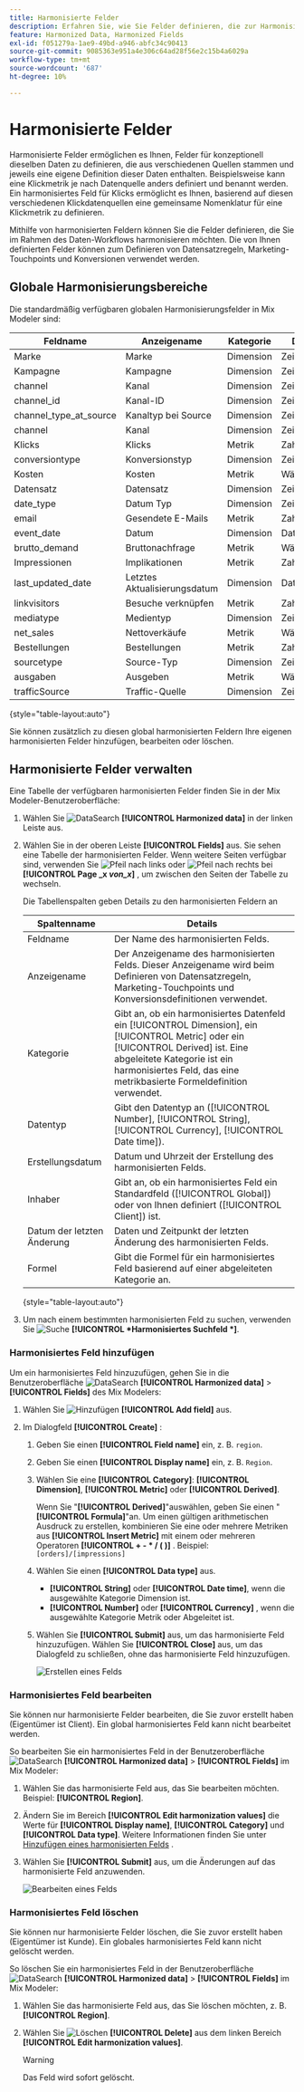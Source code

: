 ```yaml
---
title: Harmonisierte Felder
description: Erfahren Sie, wie Sie Felder definieren, die zur Harmonisierung Ihrer Daten in Mix Modeler verwendet werden sollen.
feature: Harmonized Data, Harmonized Fields
exl-id: f051279a-1ae9-49bd-a946-abfc34c90413
source-git-commit: 9085363e951a4e306c64ad28f56e2c15b4a6029a
workflow-type: tm+mt
source-wordcount: '687'
ht-degree: 10%

---
```


# Harmonisierte Felder

Harmonisierte Felder ermöglichen es Ihnen, Felder für konzeptionell dieselben Daten zu definieren, die aus verschiedenen Quellen stammen und jeweils eine eigene Definition dieser Daten enthalten. Beispielsweise kann eine Klickmetrik je nach Datenquelle anders definiert und benannt werden. Ein harmonisiertes Feld für Klicks ermöglicht es Ihnen, basierend auf diesen verschiedenen Klickdatenquellen eine gemeinsame Nomenklatur für eine Klickmetrik zu definieren.

Mithilfe von harmonisierten Feldern können Sie die Felder definieren, die Sie im Rahmen des Daten-Workflows harmonisieren möchten. Die von Ihnen definierten Felder können zum Definieren von Datensatzregeln, Marketing-Touchpoints und Konversionen verwendet werden.

## Globale Harmonisierungsbereiche

Die standardmäßig verfügbaren globalen Harmonisierungsfelder in Mix Modeler sind:


| Feldname | Anzeigename | Kategorie | Datentyp | Kommentar |
| ---------------------- | ---------------------- | --------- | --------- | --------- |
| Marke | Marke | Dimension | Zeichenfolge |           |
| Kampagne | Kampagne | Dimension | Zeichenfolge |           |
| channel | Kanal | Dimension | Zeichenfolge |           |
| channel_id | Kanal-ID | Dimension | Zeichenfolge |           |
| channel_type_at_source | Kanaltyp bei Source | Dimension | Zeichenfolge |           |
| channel | Kanal | Dimension | Zeichenfolge |           |
| Klicks | Klicks | Metrik | Zahl |           |
| conversiontype | Konversionstyp | Dimension | Zeichenfolge |           |
| Kosten | Kosten | Metrik | Währung |           |
| Datensatz | Datensatz | Dimension | Zeichenfolge |           |
| date_type | Datum Typ | Dimension | Zeichenfolge | Tag, Woche |
| email | Gesendete E-Mails | Metrik | Zahl |           |
| event_date | Datum | Dimension | Datum/Uhrzeit |           |
| brutto_demand | Bruttonachfrage | Metrik | Währung |           |
| Impressionen | Implikationen | Metrik | Zahl |           |
| last_updated_date | Letztes Aktualisierungsdatum | Dimension | Datum/Uhrzeit |           |
| linkvisitors | Besuche verknüpfen | Metrik | Zahl |           |
| mediatype | Medientyp | Dimension | Zeichenfolge |           |
| net_sales | Nettoverkäufe | Metrik | Währung |           |
| Bestellungen | Bestellungen | Metrik | Zahl |           |
| sourcetype | Source-Typ | Dimension | Zeichenfolge |           |
| ausgaben | Ausgeben | Metrik | Währung |           |
| trafficSource | Traffic-Quelle | Dimension | Zeichenfolge |           |

{style="table-layout:auto"}

Sie können zusätzlich zu diesen global harmonisierten Feldern Ihre eigenen harmonisierten Felder hinzufügen, bearbeiten oder löschen.

## Harmonisierte Felder verwalten

Eine Tabelle der verfügbaren harmonisierten Felder finden Sie in der Mix Modeler-Benutzeroberfläche:

1. Wählen Sie ![DataSearch](/help/assets//icons/DataCheck.svg) **[!UICONTROL Harmonized data]** in der linken Leiste aus.

1. Wählen Sie in der oberen Leiste **[!UICONTROL Fields]** aus. Sie sehen eine Tabelle der harmonisierten Felder. Wenn weitere Seiten verfügbar sind, verwenden Sie ![Pfeil nach links](/help/assets//icons/ChevronLeft.svg) oder ![Pfeil nach rechts](/help/assets//icons/ChevronRight.svg) bei **[!UICONTROL Page _x _von_x_]** , um zwischen den Seiten der Tabelle zu wechseln.

   Die Tabellenspalten geben Details zu den harmonisierten Feldern an

   | Spaltenname | Details |
   | ---------------------- | ----------|
   | Feldname | Der Name des harmonisierten Felds. |
   | Anzeigename | Der Anzeigename des harmonisierten Felds. Dieser Anzeigename wird beim Definieren von Datensatzregeln, Marketing-Touchpoints und Konversionsdefinitionen verwendet. |
   | Kategorie | Gibt an, ob ein harmonisiertes Datenfeld ein [!UICONTROL Dimension], ein [!UICONTROL Metric] oder ein [!UICONTROL Derived] ist. Eine abgeleitete Kategorie ist ein harmonisiertes Feld, das eine metrikbasierte Formeldefinition verwendet. |
   | Datentyp | Gibt den Datentyp an ([!UICONTROL Number], [!UICONTROL String], [!UICONTROL Currency], [!UICONTROL Date time]). |
   | Erstellungsdatum | Datum und Uhrzeit der Erstellung des harmonisierten Felds. |
   | Inhaber | Gibt an, ob ein harmonisiertes Feld ein Standardfeld ([!UICONTROL Global]) oder von Ihnen definiert ([!UICONTROL Client]) ist. |
   | Datum der letzten Änderung | Daten und Zeitpunkt der letzten Änderung des harmonisierten Felds. |
   | Formel | Gibt die Formel für ein harmonisiertes Feld basierend auf einer abgeleiteten Kategorie an. |

   {style="table-layout:auto"}

1. Um nach einem bestimmten harmonisierten Feld zu suchen, verwenden Sie ![Suche](/help/assets//icons/Search.svg) **[!UICONTROL *Harmonisiertes Suchfeld *]**.


### Harmonisiertes Feld hinzufügen

Um ein harmonisiertes Feld hinzuzufügen, gehen Sie in die Benutzeroberfläche ![DataSearch](/help/assets//icons/DataCheck.svg) **[!UICONTROL Harmonized data]** > **[!UICONTROL Fields]** des Mix Modelers:

1. Wählen Sie ![Hinzufügen](/help/assets//icons/AddCircle.svg) **[!UICONTROL Add field]** aus.

1. Im Dialogfeld **[!UICONTROL Create]** :

   1. Geben Sie einen **[!UICONTROL Field name]** ein, z. B. `region`.
   1. Geben Sie einen **[!UICONTROL Display name]** ein, z. B. `Region`.
   1. Wählen Sie eine **[!UICONTROL Category]**: **[!UICONTROL Dimension]**, **[!UICONTROL Metric]** oder **[!UICONTROL Derived]**.

      Wenn Sie &quot;**[!UICONTROL Derived]**&quot;auswählen, geben Sie einen &quot;**[!UICONTROL Formula]**&quot;an. Um einen gültigen arithmetischen Ausdruck zu erstellen, kombinieren Sie eine oder mehrere Metriken aus **[!UICONTROL Insert Metric]** mit einem oder mehreren Operatoren **[!UICONTROL + - * / ( )]** . Beispiel: `[orders]/[impressions]`

   1. Wählen Sie einen **[!UICONTROL Data type]** aus.

      - **[!UICONTROL String]** oder **[!UICONTROL Date time]**, wenn die ausgewählte Kategorie Dimension ist.
      - **[!UICONTROL Number]** oder **[!UICONTROL Currency]** , wenn die ausgewählte Kategorie Metrik oder Abgeleitet ist.

   1. Wählen Sie **[!UICONTROL Submit]** aus, um das harmonisierte Feld hinzuzufügen. Wählen Sie **[!UICONTROL Close]** aus, um das Dialogfeld zu schließen, ohne das harmonisierte Feld hinzuzufügen.

      ![Erstellen eines Felds](/help/assets//create-field.png)


### Harmonisiertes Feld bearbeiten

Sie können nur harmonisierte Felder bearbeiten, die Sie zuvor erstellt haben (Eigentümer ist Client). Ein global harmonisiertes Feld kann nicht bearbeitet werden.

So bearbeiten Sie ein harmonisiertes Feld in der Benutzeroberfläche ![DataSearch](/help/assets//icons/DataCheck.svg) **[!UICONTROL Harmonized data]** > **[!UICONTROL Fields]** im Mix Modeler:

1. Wählen Sie das harmonisierte Feld aus, das Sie bearbeiten möchten. Beispiel: **[!UICONTROL Region]**.

1. Ändern Sie im Bereich **[!UICONTROL Edit harmonization values]** die Werte für **[!UICONTROL Display name]**, **[!UICONTROL Category]** und **[!UICONTROL Data type]**. Weitere Informationen finden Sie unter [Hinzufügen eines harmonisierten Felds](#add-a-harmonized-field) .

1. Wählen Sie **[!UICONTROL Submit]** aus, um die Änderungen auf das harmonisierte Feld anzuwenden.

   ![Bearbeiten eines Felds](/help/assets//edit-field.png)

### Harmonisiertes Feld löschen

Sie können nur harmonisierte Felder löschen, die Sie zuvor erstellt haben (Eigentümer ist Kunde). Ein globales harmonisiertes Feld kann nicht gelöscht werden.

So löschen Sie ein harmonisiertes Feld in der Benutzeroberfläche ![DataSearch](/help/assets//icons/DataCheck.svg) **[!UICONTROL Harmonized data]** > **[!UICONTROL Fields]** im Mix Modeler:

1. Wählen Sie das harmonisierte Feld aus, das Sie löschen möchten, z. B. **[!UICONTROL Region]**.

1. Wählen Sie ![Löschen](/help/assets//icons/Delete.svg) **[!UICONTROL Delete]** aus dem linken Bereich **[!UICONTROL Edit harmonization values]**.

   >[!WARNING]
   >
   >   Das Feld wird sofort gelöscht.

